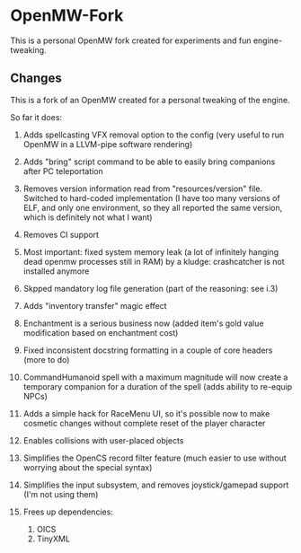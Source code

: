 OpenMW-Fork
===========

This is a personal OpenMW fork created for experiments and fun engine-tweaking.

Changes
-------

This is a fork of an OpenMW created for a personal tweaking of the engine.

So far it does:

1) Adds spellcasting VFX removal option to the config (very useful to run OpenMW in a LLVM-pipe software rendering)

1) Adds "bring" script command to be able to easily bring companions after PC teleportation

1) Removes version information read from "resources/version" file. Switched to hard-coded implementation (I have too many versions of ELF, and only one environment, so they all reported the same version, which is definitely not what I want)

1) Removes CI support

1) Most important: fixed system memory leak (a lot of infinitely hanging dead openmw processes still in RAM) by a kludge: crashcatcher is not installed anymore

1) Skpped mandatory log file generation (part of the reasoning: see i.3)

1) Adds "inventory transfer" magic effect

1) Enchantment is a serious business now (added item's gold value modification based on enchantment cost)

1) Fixed inconsistent docstring formatting in a couple of core headers (more to do)

1) CommandHumanoid spell with a maximum magnitude will now create a temporary companion for a duration of the spell (adds ability to re-equip NPCs)

1) Adds a simple hack for RaceMenu UI, so it's possible now to make cosmetic changes without complete reset of the player character

1) Enables collisions with user-placed objects

1) Simplifies the OpenCS record filter feature (much easier to use without worrying about the special syntax)

1) Simplifies the input subsystem, and removes joystick/gamepad support (I'm not using them)

1) Frees up dependencies:

    1) OICS
    1) TinyXML
